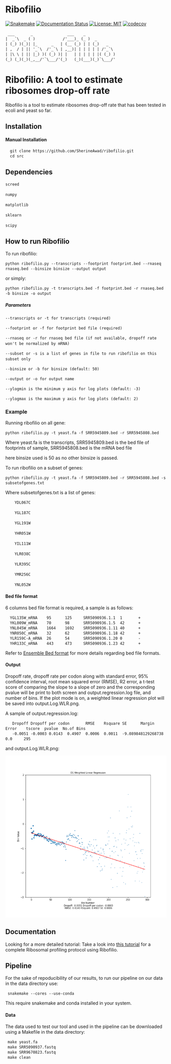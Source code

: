 # Ribofilio 

[![Snakemake](https://img.shields.io/badge/snakemake-≥6.0.2-brightgreen.svg)](https://snakemake.github.io)
[![Documentation Status](https://readthedocs.org/projects/ribofilio/badge/)](http://dammit.readthedocs.io/en/latest)
[![License: MIT](https://img.shields.io/badge/License-MIT-yellow.svg)](https://opensource.org/licenses/MIT)
[![codecov](https://codecov.io/gh/sherineawad/ribofilio/branch/master/graph/badge.svg?token=X3Q5S63NXT)](https://codecov.io/gh/sherineawad/ribofilio)

```
 ___       _               ___    _             
|  _`\  _ ( )            /'___)_ (_ )  _        
| (_) )(_)| |_      _   | (__ (_) | | (_)   _   
| ,  / | || '_`\  /'_`\ | ,__)| | | | | | /'_`\ 
| |\ \ | || |_) )( (_) )| |   | | | | | |( (_) )
(_) (_)(_)(_,__/'`\___/'(_)   (_)(___)(_)`\___/'

```


# Ribofilio: A tool to estimate ribosomes drop-off rate

Ribofilio is a tool to estimate ribosomes drop-off rate that has been tested in ecoli and yeast so far. 

## Installation 

#### Manual Installation 

      git clone https://github.com/SherineAwad/ribofilio.git
      cd src 
      
## Dependencies

	screed

	numpy
	
	matplotlib
	
	sklearn 
        
	scipy


## How to run Ribofilio
 
To run ribofilio:


	python ribofilio.py --transcripts --footprint footprint.bed --rnaseq rnaseq.bed --binsize binsize --output output 
   
 
or simply:


	python ribofilio.py -t transcripts.bed -f footprint.bed -r rnaseq.bed  -b binsize -o output 


##### Parameters  



   ``--transcripts or -t for transcripts (required)`` 


   ``--footprint or -f for footprint bed file (required)`` 


   ``--rnaseq or -r for rnaseq bed file (if not available, dropoff rate won't be normalized by mRNA)`` 


   ``--subset or -s is a list of genes in file to run ribofilio on this subset only``


   ``--binsize or -b for binsize (default: 50)`` 


   ``--output or -o for output name`` 


   ``--ylogmin is the minimum y axis for log plots (default: -3)``


   ``--ylogmax is the maximum y axis for log plots (default: 2)``


### Example 

Running ribofilio on all gene: 

   
	python ribofilio.py -t yeast.fa -f SRR5945809.bed -r SRR5945808.bed 


Where yeast.fa is the transcripts, SRR5945809.bed is the bed file of footprints of sample, SRR5945808.bed is the mRNA bed file

here binsize used is 50 as no other binsize is passed. 

To run ribofilio on a subset of genes:
 

	python ribofilio.py -t yeast.fa -f SRR5945809.bed -r SRR5945808.bed -s subsetofgenes.txt 


Where subsetofgenes.txt is a list of genes: 

        YDL067C
   
        YGL187C
   
        YGL191W
   
        YHR051W
   
        YIL111W
   
        YLR038C
   
        YLR395C
   
        YMR256C
   
        YNL052W


#### Bed file format 

6 columns bed file format is required, a sample is as follows:

      YGL135W_mRNA    95      125     SRR5090936.1.1  1       +
      YKL009W_mRNA    70      98      SRR5090936.1.5  42      +
      YNL045W_mRNA    1664    1692    SRR5090936.1.11 40      +
      YNR050C_mRNA    32      62      SRR5090936.1.18 42      +
      YLR159C-A_mRNA  26      54      SRR5090936.1.20 0       -
      YHR133C_mRNA    443     473     SRR5090936.1.23 42      +

Refer to [Ensemble Bed format](https://m.ensembl.org/info/website/upload/bed.html) for more details regarding bed file formats.

#### Output 

Dropoff rate, dropoff rate per codon along with standard error, 95% confidence interval, root mean squared error (RMSE), R2 error, a t-test score of comparing the slope to a slope of zero and the corresponding pvalue will be print to both screen and output.regression.log file, and number of bins. If the plot mode is on, a weighted linear regression plot will be saved into output.Log.WLR.png. 

A sample of output.regression.log:

       Dropoff Dropoff per codon       RMSE    Rsquare SE      Margin Error    tscore  pvalue  No.of Bins
       -0.0051 -0.0003 0.0143  0.4907  0.0006  0.0011  -9.089848129268738      0.0     295

and output.Log.WLR.png:

![output.Log.WLR.png](https://github.com/SherineAwad/ribofilio/blob/master/notebooks/D1.Log.WLR.png?raw=true)

## Documentation 

Looking for a more detailed tutorial: Take a look into [this tutorial](https://ribofilio.readthedocs.io/en/latest/tutorial.html) for a complete Ribosomal profiling protocol using Ribofilio.


## Pipeline 

For the sake of repoducibility of our results, to run our pipeline on our data in the data directory use:

     snakemake --cores --use-conda 

This require snakemake and conda installed in your system. 

#### Data
 
The data used to test our tool and used in the pipeline can be downloaded using a Makefile in the data directory:

     make yeast.fa
     make SRR5090937.fastq
     make SRR9670823.fastq
     make clean

